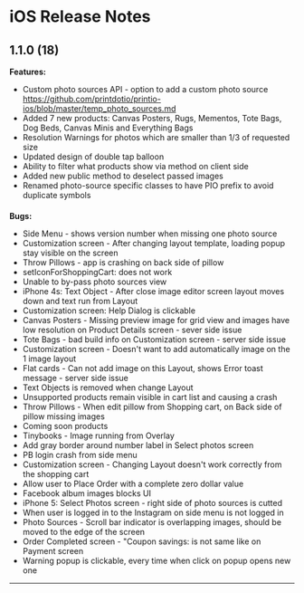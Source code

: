 iOS Release Notes
==================================

**1.1.0 (18)**
---
**Features:**
* Custom photo sources API - option to add a custom photo source https://github.com/printdotio/printio-ios/blob/master/temp_photo_sources.md
* Added 7 new products: Canvas Posters, Rugs, Mementos, Tote Bags, Dog Beds, Canvas Minis and Everything Bags
* Resolution Warnings for photos which are smaller than 1/3 of requested size
* Updated design of double tap balloon
* Ability to filter what products show via method on client side
* Added new public method to deselect passed images
* Renamed photo-source specific classes to have PIO prefix to avoid duplicate symbols

####

**Bugs:** 
* Side Menu - shows version number when missing one photo source
* Customization screen - After changing layout template, loading popup stay visible on the screen
* Throw Pillows - app is crashing on back side of pillow 
* setIconForShoppingCart: does not work
* Unable to by-pass photo sources view
* iPhone 4s: Text Object - After close image editor screen layout moves down and text run from Layout
* Customization screen: Help Dialog is clickable
* Canvas Posters - Missing preview image for grid view and images have low resolution on Product Details screen - sever side issue
* Tote Bags - bad build info on Customization screen - server side issue
* Customization screen - Doesn't want to add automatically image on the 1 image layout
* Flat cards - Can not add image on this Layout, shows Error toast message - server side issue
* Text Objects is removed when change Layout
* Unsupported products remain visible in cart list and causing a crash
* Throw Pillows - When edit pillow from Shopping cart, on Back side of pillow missing images
* Coming soon products
* Tinybooks - Image running from Overlay
* Add gray border around number label in Select photos screen
* PB login crash from side menu
* Customization screen - Changing Layout doesn't work correctly from the shopping cart
* Allow user to Place Order with a complete zero dollar value
* Facebook album images blocks UI 
* iPhone 5: Select Photos screen - right side of photo sources is cutted
* When user is logged in to the Instagram on side menu is not logged in
* Photo Sources - Scroll bar indicator is overlapping images, should be moved to the edge of the screen
* Order Completed screen - "Coupon savings: is not same like on Payment screen
* Warning popup is clickable, every time when click on popup opens new one
***


